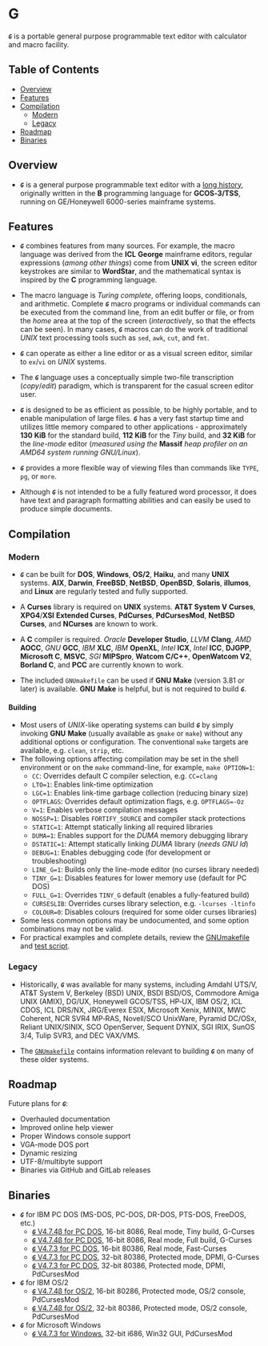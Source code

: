 # G

**_`G`_** is a portable general purpose programmable
text editor with calculator and macro facility.

## Table of Contents

<!-- toc -->

- [Overview](#overview)
- [Features](#features)
- [Compilation](#compilation)
  - [Modern](#modern)
  - [Legacy](#legacy)
- [Roadmap](#roadmap)
- [Binaries](#binaries)

<!-- tocstop -->

## Overview

- **_`G`_** is a general purpose programmable text editor with a
  [long history](https://github.com/johnsonjh/g/blob/master/HISTORY.md),
  originally written in the **B** programming language for **GCOS‑3/TSS**,
  running on GE/Honeywell 6000-series mainframe systems.

## Features

- **_`G`_** combines features from many sources. For example, the macro
  language was derived from the **ICL** **George** mainframe editors,
  regular expressions (_among other things_) come from **UNIX** **vi**,
  the screen editor keystrokes are similar to **WordStar**, and the
  mathematical syntax is inspired by the **C** programming language.

- The macro language is _Turing complete_, offering loops, conditionals,
  and arithmetic. Complete **_`G`_** macro programs or individual commands
  can be executed from the command line, from an edit buffer or file, or
  from the _home_ area at the top of the screen (_interactively_, so that
  the effects can be seen). In many cases, **_`G`_** macros can do the work
  of traditional _UNIX_ text processing tools such as `sed`, `awk`, `cut`,
  and `fmt`.

- **_`G`_** can operate as either a line editor or as a visual screen
  editor, similar to `ex`/`vi` on _UNIX_ systems.

- The **_`G`_** language uses a conceptually simple two-file transcription
  (_copy_/_edit_) paradigm, which is transparent for the casual screen
  editor user.

- **_`G`_** is designed to be as efficient as possible, to be highly
  portable, and to enable manipulation of large files. **_`G`_** has a very
  fast startup time and utilizes little memory compared to other applications -
  approximately **130 KiB** for the standard build, **112 KiB** for the _Tiny_
  build, and **32 KiB** for the _line-mode_ editor (_measured using the_
  **Massif** _heap profiler on an AMD64 system running GNU/Linux_).

- **_`G`_** provides a more flexible way of viewing files than commands
  like `TYPE`, `pg`, or `more`.

- Although **_`G`_** is not intended to be a fully featured word processor,
  it does have text and paragraph formatting abilities and can easily be
  used to produce simple documents.

## Compilation

### Modern

- **_`G`_** can be built for **DOS**, **Windows**, **OS/2**, **Haiku**, and
  many **UNIX** systems. **AIX**, **Darwin**, **FreeBSD**, **NetBSD**,
  **OpenBSD**, **Solaris**, **illumos**, and **Linux** are regularly tested
  and fully supported.

- A **Curses** library is required on **UNIX** systems. **AT&T System V**
  **Curses**, **XPG4**/**XSI** **Extended Curses**, **PdCurses**,
  **PdCursesMod**, **NetBSD** **Curses**, and **NCurses** are known to work.

- A **C** compiler is required. _Oracle_ **Developer Studio**, _LLVM_
  **Clang**, _AMD_ **AOCC**, _GNU_ **GCC**, _IBM_ **XLC**, _IBM_ **OpenXL**,
  _Intel_ **ICX**, _Intel_ **ICC**, **DJGPP**, **Microsoft C**, **MSVC**,
  _SGI_ **MIPSpro**, **Watcom C/C++**, **OpenWatcom V2**, **Borland C**, and
  **PCC** are currently known to work.

- The included `GNUmakefile` can be used if **GNU** **Make** (version 3.81
  or later) is available. **GNU** **Make** is helpful, but is not required
  to build **_`G`_**.

#### Building

- Most users of _UNIX_-like operating systems can build **_`G`_** by simply
  invoking **GNU** **Make** (usually available as `gmake` or `make`) without
  any additional options or configuration. The conventional `make` targets
  are available, e.g. `clean`, `strip`, etc.
- The following options affecting compilation may be set in the shell
  environment or on the `make` command-line, for example, `make OPTION=1`:
  - `CC`: Overrides default C compiler selection, e.g. `CC=clang`
  - `LTO=1`: Enables link-time optimization
  - `LGC=1`: Enables link-time garbage collection (reducing binary size)
  - `OPTFLAGS`: Overrides default optimization flags, e.g. `OPTFLAGS=-Oz`
  - `V=1`: Enables verbose compilation messages
  - `NOSSP=1`: Disables `FORTIFY_SOURCE` and compiler stack protections
  - `STATIC=1`: Attempt statically linking all required libraries
  - `DUMA=1`: Enables support for the _DUMA_ memory debugging library
  - `DSTATIC=1`: Attempt statically linking _DUMA_ library (_needs GNU ld_)
  - `DEBUG=1`: Enables debugging code (for development or troubleshooting)
  - `LINE_G=1`: Builds only the line-mode editor (no curses library needed)
  - `TINY_G=1`: Disables features for lower memory use (default for PC DOS)
  - `FULL_G=1`: Overrides `TINY_G` default (enables a fully-featured build)
  - `CURSESLIB`: Overrides curses library selection, e.g. `-lcurses -ltinfo`
  - `COLOUR=0`: Disables colours (required for some older curses libraries)
- Some less common options may be undocumented, and some option combinations
  may not be valid.
- For practical examples and complete details, review the
  [GNUmakefile](/src/GNUmakefile) and [test script](/test/build.sh).

### Legacy

- Historically, **_`G`_** was available for many systems, including Amdahl
  UTS/V, AT&T System V, Berkeley (BSD) UNIX, BSDI BSD/OS, Commodore Amiga
  UNIX (AMIX), DG/UX, Honeywell GCOS/TSS, HP‑UX, IBM OS/2, ICL CDOS, ICL
  DRS/NX, JRG/Everex ESIX, Microsoft Xenix, MINIX, MWC Coherent, NCR SVR4
  MP‑RAS, Novell/SCO UnixWare, Pyramid DC/OSx, Reliant UNIX/SINIX, SCO
  OpenServer, Sequent DYNIX, SGI IRIX, SunOS 3/4, Tulip SVR3, and DEC VAX/VMS.

- The [`GNUmakefile`](https://github.com/johnsonjh/g/blob/master/src/GNUmakefile)
  contains information relevant to building **_`G`_** on many of these older
  systems.

## Roadmap

Future plans for **_`G`_**:

- Overhauled documentation
- Improved online help viewer
- Proper Windows console support
- VGA-mode DOS port
- Dynamic resizing
- UTF-8/multibyte support
- Binaries via GitHub and GitLab releases

## Binaries

- **_`G`_** for IBM PC DOS (MS-DOS, PC-DOS, DR-DOS, PTS-DOS, FreeDOS, etc.)
  - [**_`G`_** V4.7.4β for PC DOS](https://github.com/johnsonjh/g/raw/master/bin/DOS/g474_x86.exe), 16-bit 8086, Real mode, Tiny build, G-Curses
  - [**_`G`_** V4.7.4β for PC DOS](https://github.com/johnsonjh/g/raw/master/bin/DOS/g474_2bg.exe), 16-bit 8086, Real mode, Full build, G-Curses
  - [**_`G`_** V4.7.3 for PC DOS](https://github.com/johnsonjh/g/raw/master/bin/DOS/g473_386.exe), 16-bit 80386, Real mode, Fast-Curses
  - [**_`G`_** V4.7.3 for PC DOS](https://github.com/johnsonjh/g/raw/master/bin/DOS/g473_pro.exe), 32-bit 80386, Protected mode, DPMI, G-Curses
  - [**_`G`_** V4.7.3 for PC DOS](https://github.com/johnsonjh/g/raw/master/bin/DOS/g473_cws.exe), 32-bit 80386, Protected mode, DPMI, PdCursesMod
- **_`G`_** for IBM OS/2
  - [**_`G`_** V4.7.4β for OS/2](https://github.com/johnsonjh/g/raw/master/bin/OS2/g474_216.exe), 16-bit 80286, Protected mode, OS/2 console, PdCursesMod
  - [**_`G`_** V4.7.4β for OS/2](https://github.com/johnsonjh/g/raw/master/bin/OS2/g474_232.exe), 32-bit 80386, Protected mode, OS/2 console, PdCursesMod
- **_`G`_** for Microsoft Windows
  - [**_`G`_** V4.7.3 for Windows](https://github.com/johnsonjh/g/raw/master/bin/WIN32/g473_w32.exe), 32-bit i686, Win32 GUI, PdCursesMod
